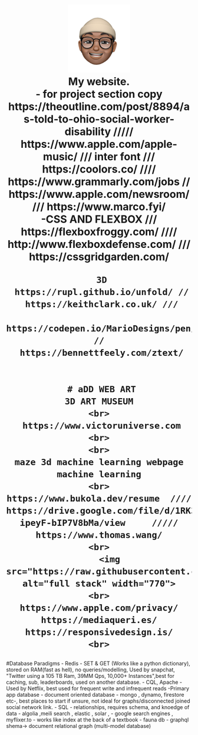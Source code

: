 <h1 align="center">
     <br>
        <a href="https://www.victoruniverse.com"><img src="https://raw.githubusercontent.com/cs50victor/personalwebsite/master/src/Assets/face.png" alt="my logo" width="170"></a>
    <br>
     My website.
     <br>
     -    for project section copy https://theoutline.com/post/8894/as-told-to-ohio-social-worker-disability  /////   https://www.apple.com/apple-music/    /// inter font /// https://coolors.co/ //// https://www.grammarly.com/jobs // https://www.apple.com/newsroom/ /// https://www.marco.fyi/
    <br>
          -CSS AND FLEXBOX ///      
     https://flexboxfroggy.com/   //// 
     http://www.flexboxdefense.com/  ///
     https://cssgridgarden.com/

     3D
     https://rupl.github.io/unfold/ //
     https://keithclark.co.uk/ ///
     https://codepen.io/MarioDesigns/pen/NdygoP  //
     https://bennettfeely.com/ztext/
     

     # aDD WEB ART
     3D ART MUSEUM 
    <br>
     https://www.victoruniverse.com
    <br>
    <br>
    maze 3d machine learning webpage machine learning
    <br>
    https://www.bukola.dev/resume  ////  https://drive.google.com/file/d/1RK31EZ90tSt_Y3f4-ipeyF-bIP7V8bMa/view     ///// https://www.thomas.wang/
    <br>
        <img src="https://raw.githubusercontent.com/cs50victor/personalwebsite/master/full%20stack.jpg" alt="full stack" width="770">
    <br>
    https://www.apple.com/privacy/
    https://mediaqueri.es/
    https://responsivedesign.is/
    <br>
     
</h1>
<p>
     #Database Paradigms
     -   Redis - SET & GET (Works like a python dictionary), stored on RAM(fast as hell), no queries/modelling,    Used by snapchat, "Twitter using a 105 TB Ram, 39MM Qps, 10,000+ Instances",best for caching, sub, leaderboards, used on another database.
     -   CQL, Apache - Used by Netflix, best used for frequent write and infrequent reads
     -Primary app database - document oriented database - mongo , dynamo, firestore etc-, best places to start if unsure, not ideal for graphs/disconnected joined social network link.
     - SQL - relationships, requires schema, and knoedge of data
     - algolia ,meili search ,  elastic , solar , - google search engines , myflixer.to - works like index at the back of a textbook
     - fauna db - graphql shema-> document relational graph (multi-model  database)
</p>
